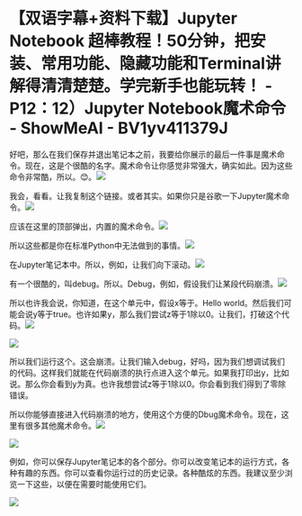 # 【双语字幕+资料下载】Jupyter Notebook 超棒教程！50分钟，把安装、常用功能、隐藏功能和Terminal讲解得清清楚楚。学完新手也能玩转！ - P12：12）Jupyter Notebook魔术命令 - ShowMeAI - BV1yv411379J

好吧，那么在我们保存并退出笔记本之前，我要给你展示的最后一件事是魔术命令。现在，这是个很酷的名字。魔术命令让你感觉非常强大，确实如此。因为这些命令非常酷，所以。😊。![](img/48c3eb139983bc807bec7c1942f7eacd_1.png)

我会，看看。让我复制这个链接。或者其实。如果你只是谷歌一下Jupyter魔术命令。![](img/48c3eb139983bc807bec7c1942f7eacd_3.png)

应该在这里的顶部弹出，内置的魔术命令。![](img/48c3eb139983bc807bec7c1942f7eacd_5.png)

所以这些都是你在标准Python中无法做到的事情。![](img/48c3eb139983bc807bec7c1942f7eacd_7.png)

在Jupyter笔记本中。所以，例如，让我们向下滚动。![](img/48c3eb139983bc807bec7c1942f7eacd_9.png)

有一个很酷的，叫debug。所以。Debug，例如，假设我们让某段代码崩溃。![](img/48c3eb139983bc807bec7c1942f7eacd_11.png)

所以也许我会说，你知道，在这个单元中，假设x等于。Hello world。然后我们可能会说y等于true。也许如果y，那么我们尝试z等于1除以0。让我们，打破这个代码。![](img/48c3eb139983bc807bec7c1942f7eacd_13.png)

![](img/48c3eb139983bc807bec7c1942f7eacd_14.png)

所以我们运行这个。这会崩溃。让我们输入debug，好吗，因为我们想调试我们的代码。这样我们就能在代码崩溃的执行点进入这个单元。如果我打印出y，比如说。那么你会看到y为真。也许我想尝试z等于1除以0。你会看到我们得到了零除错误。

所以你能够直接进入代码崩溃的地方，使用这个方便的Dbug魔术命令。现在，这里有很多其他魔术命令。![](img/48c3eb139983bc807bec7c1942f7eacd_16.png)

![](img/48c3eb139983bc807bec7c1942f7eacd_17.png)

例如，你可以保存Jupyter笔记本的各个部分。你可以改变笔记本的运行方式，各种有趣的东西。你可以查看你运行过的历史记录。各种酷炫的东西。我建议至少浏览一下这些，以便在需要时能使用它们。

![](img/48c3eb139983bc807bec7c1942f7eacd_19.png)
